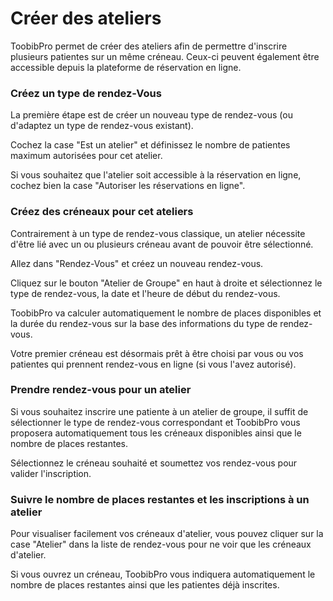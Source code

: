 # Créer des ateliers

ToobibPro permet de créer des ateliers afin de permettre d'inscrire plusieurs patientes sur un même créneau.
Ceux-ci peuvent également être accessible depuis la plateforme de réservation en ligne.

### Créez un type de rendez-Vous

La première étape est de créer un nouveau type de rendez-vous (ou d'adaptez un type de rendez-vous existant).

Cochez la case "Est un atelier" et définissez le nombre de patientes maximum autorisées pour cet atelier.

Si vous souhaitez que l'atelier soit accessible à la réservation en ligne, cochez bien la case "Autoriser les réservations en ligne".


### Créez des créneaux pour cet ateliers

Contrairement à un type de rendez-vous classique, un atelier nécessite d'être lié avec un ou plusieurs créneau avant de pouvoir être sélectionné.

Allez dans "Rendez-Vous" et créez un nouveau rendez-vous.

Cliquez sur le bouton "Atelier de Groupe" en haut à droite et sélectionnez le type de rendez-vous, la date et l'heure de début du rendez-vous.

ToobibPro va calculer automatiquement le nombre de places disponibles et la durée du rendez-vous sur la base des informations du type de rendez-vous.

Votre premier créneau est désormais prêt à être choisi par vous ou vos patientes qui prennent rendez-vous en ligne (si vous l'avez autorisé).


### Prendre rendez-vous pour un atelier

Si vous souhaitez inscrire une patiente à un atelier de groupe, il suffit de sélectionner le type de rendez-vous correspondant et ToobibPro vous proposera automatiquement tous les créneaux disponibles ainsi que le nombre de places restantes.

Sélectionnez le créneau souhaité et soumettez vos rendez-vous pour valider l'inscription.


### Suivre le nombre de places restantes et les inscriptions à un atelier

Pour visualiser facilement vos créneaux d'atelier, vous pouvez cliquer sur la case "Atelier" dans la liste de rendez-vous pour ne voir que les créneaux d'atelier.

Si vous ouvrez un créneau, ToobibPro vous indiquera automatiquement le nombre de places restantes ainsi que les patientes déjà inscrites.
